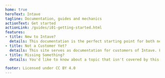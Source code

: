 ```yaml
---
home: true
heroText: Intave
tagline: Documentation, guides and mechanics
actionText: Get started
actionLink: /guides/i01-getting-started.html
features:
- title: New to Intave?
  details: This documentation is the perfect starting point for both new and experienced customers. Here you will find information about setting up Intave, configuring it, using the API and much more.
- title: Not a Customer Yet?
  details: This site serves as documentation for customers of Intave. Feel free to explore this documentation to gain a deeper overview of what Intave offers, however.
- title: Missing Something?
  details: You'd like to know about a topic that isn't covered by this documentation? You found a typo or another issue? Create an issue or a pull request on our GitHub repository!

footer: Licensed under CC BY 4.0
---
```

